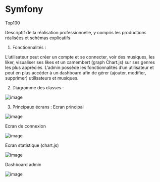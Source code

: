 # Symfony
Top100


Descriptif de la réalisation professionnelle, y compris les productions réalisées et schémas explicatifs

1)	Fonctionnalités :

L’utilisateur peut créer un compte et se connecter, voir des musiques, les liker, visualiser ses likes et un camembert (graph Chart.js) sur ses genres les plus appréciés.
L’admin possède les fonctionnalités d’un utilisateur et peut en plus accéder à un dashboard afin de gérer (ajouter, modifier, supprimer) utilisateurs et musiques.

2)	Diagramme des classes :

![image](https://github.com/Antoine-Moutard/Symfony/assets/129427352/3388f458-539b-4fb6-9b85-7df7998f4ff0)

3)	Principaux écrans :
Ecran principal

![image](https://github.com/Antoine-Moutard/Symfony/assets/129427352/70fb9470-b3c8-43a3-9212-1107de3a01ac)

Ecran de connexion

![image](https://github.com/Antoine-Moutard/Symfony/assets/129427352/e28ff224-7a93-452d-83b1-24af2a10fce1)

Ecran statistique (chart.js)

![image](https://github.com/Antoine-Moutard/Symfony/assets/129427352/e66e52c4-d5fa-49a7-961a-623dd6b53624)

Dashboard admin

![image](https://github.com/Antoine-Moutard/Symfony/assets/129427352/fbe02f6d-a000-492f-aa19-9581f989bab2)






